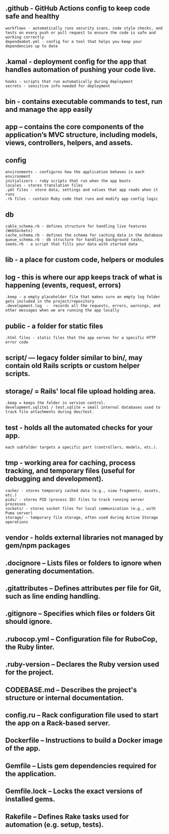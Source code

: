 ## .github - GitHub Actions config to keep code safe and healthy

    workflows - automatically runs security scans, code style checks, and tests on every push or pull request to ensure the code is safe and working correctly
    dependeabot.yml - config for a tool that helps you keep your dependencies up to date

## .kamal - deployment config for the app that handles automation of pushing your code live.

    hooks - scripts that run automatically during deployment
    secrets - sensitive info needed for deployment

## bin - contains executable commands to test, run and manage the app easily

## app – contains the core components of the application’s MVC structure, including models, views, controllers, helpers, and assets.

## config

    environments - configures how the application behaves in each environment
    initializers - ruby scripts that run when the app boots
    locales - stores translation files
    .yml files - store data, settings and values that app reads when it runs
    .rb files - contain Ruby code that runs and modify app config logic

## db

    cable_schema.rb - defines structure for handling live features (WebSockets)
    cache_schema.rb - defines the schema for caching data in the database
    queue_schema.rb - db structure for handling background tasks,
    seeds.rb - a script that fills your data with started data

## lib - a place for custom code, helpers or modules

## log - this is where our app keeps track of what is happening (events, request, errors)

    .keep - a empty placeholder file that makes sure an empty log folder gets included in the project/repository
    .development.log  -  records all the requests, errors, warnings, and other messages when we are running the app locally

## public - a folder for static files

    .html files - static files that the app serves for a specific HTTP error code

## script/ — legacy folder similar to bin/, may contain old Rails scripts or custom helper scripts.

## storage/ = Rails' local file upload holding area.

    .keep = keeps the folder in version control.
    development.sqlite1 / test.sqlite = small internal databases used to track file attachments during dev/test.

## test - holds all the automated checks for your app.

    each subfolder targets a specific part (controllers, models, etc.).

## tmp - working area for caching, process tracking, and temporary files (useful for debugging and development).

    cache/ - stores temporary cached data (e.g., view fragments, assets, etc.)
    pids/ - stores PID (process ID) files to track running server processes
    sockets/ - stores socket files for local communication (e.g., with Puma server)
    storage/ - temporary file storage, often used during Active Storage operations

## vendor - holds external libraries not managed by gem/npm packages

## .docignore – Lists files or folders to ignore when generating documentation.

## .gitattributes – Defines attributes per file for Git, such as line ending handling.

## .gitignore – Specifies which files or folders Git should ignore.

## .rubocop.yml – Configuration file for RuboCop, the Ruby linter.

## .ruby-version – Declares the Ruby version used for the project.

## CODEBASE.md – Describes the project's structure or internal documentation.

## config.ru – Rack configuration file used to start the app on a Rack-based server.

## Dockerfile – Instructions to build a Docker image of the app.

## Gemfile – Lists gem dependencies required for the application.

## Gemfile.lock – Locks the exact versions of installed gems.

## Rakefile – Defines Rake tasks used for automation (e.g. setup, tests).
